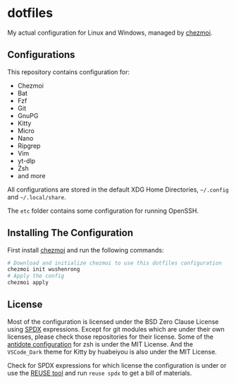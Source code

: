 # dotfiles

My actual configuration for Linux and Windows, managed by [chezmoi](https://chezmoi.io).

## Configurations

This repository contains configuration for:

- Chezmoi
- Bat
- Fzf
- Git
- GnuPG
- Kitty
- Micro
- Nano
- Ripgrep
- Vim
- yt-dlp
- Zsh
- and more

All configurations are stored in the default XDG Home Directories,
`~/.config` and `~/.local/share`.

The `etc` folder contains some configuration for running OpenSSH.

## Installing The Configuration

First install [chezmoi](https://chezmoi.io/install) and run the following
commands:

```bash
# Download and initialize chezmoi to use this dotfiles configuration
chezmoi init wushenrong
# Apply the config
chezmoi apply
```

## License

Most of the configuration is licensed under the BSD Zero Clause License using
[SPDX](https://spdx.dev) expressions. Except for git modules which are
under their own licenses, please check those repositories for their license.
Some of the [antidote configuration][antidote] for zsh is under the MIT License.
And the `VSCode_Dark` theme for Kitty by huabeiyou is also under the
MIT License.

Check for SPDX expressions for which license the configuration is under or use
the [REUSE tool](https://reuse.software) and run `reuse spdx` to get a bill of
materials.

[antidote]: https://github.com/getantidote/zdotdir
